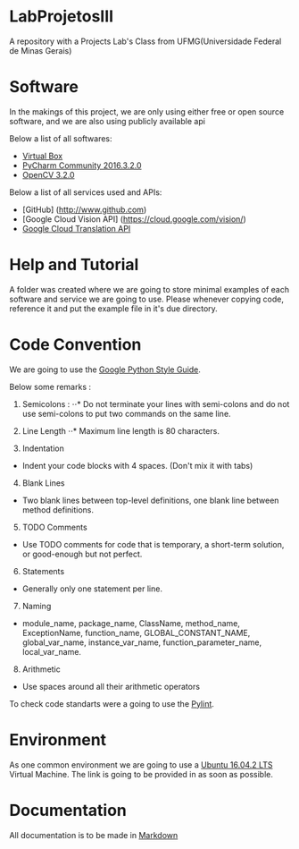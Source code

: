 # LabProjetosIII
A repository with a Projects Lab's Class from UFMG(Universidade Federal de Minas Gerais)

# Software
In the makings of this project, we are only using either free or open source software, and we are also using publicly available api

Below a list of all softwares:
- [Virtual Box](https://www.virtualbox.org/)
- [PyCharm Community 2016.3.2.0](https://www.jetbrains.com/pycharm/download/)
- [OpenCV 3.2.0](https://github.com/opencv/opencv)

Below a list of all services used and APIs:
- [GitHub] (http://www.github.com)
- [Google Cloud Vision API] (https://cloud.google.com/vision/)
- [Google Cloud Translation API](https://cloud.google.com/translate/)

# Help and Tutorial
A folder was created where we are going to store minimal examples of each software and service we are going to use.
Please whenever copying code, reference it and put the example file in it's due directory.

# Code Convention
We are going to use the [Google Python Style Guide](https://google.github.io/styleguide/pyguide.html).

Below some remarks :
1. Semicolons :
⋅⋅* Do not terminate your lines with semi-colons and do not use semi-colons to put two commands on the same line.

2. Line Length
⋅⋅* Maximum line length is 80 characters.
3. Indentation
- Indent your code blocks with 4 spaces. (Don't mix it with tabs)
4. Blank Lines
- Two blank lines between top-level definitions, one blank line between method definitions.
5. TODO Comments
- Use TODO comments for code that is temporary, a short-term solution, or good-enough but not perfect.
6. Statements
- Generally only one statement per line.
7. Naming
- module_name, package_name, ClassName, method_name, ExceptionName, function_name, GLOBAL_CONSTANT_NAME, global_var_name, instance_var_name, function_parameter_name, local_var_name.
8. Arithmetic
- Use spaces around all their arithmetic operators

To check code standarts were a going to use the [Pylint](https://www.pylint.org/).

# Environment
As one common environment we are going to use a [Ubuntu 16.04.2 LTS](https://www.ubuntu.com/download/desktop) Virtual Machine. The link is going to be provided in as soon as possible.

# Documentation
All documentation is to be made in [Markdown]()